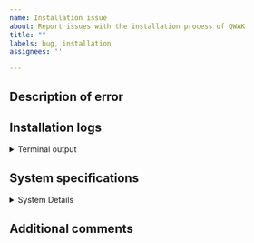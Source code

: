 ```yaml
---
name: Installation issue
about: Report issues with the installation process of QWAK 
title: ""
labels: bug, installation
assignees: ''

---
```


## Description of error
<!-- Add a clear and concise description of the problem you encountered. -->


## Installation logs
<!-- Please paste the **full** terminal output. -->

<details><summary>Terminal output</summary>

```
PASTE HERE OR PROVIDE LINK TO https://pastebin.com/ OR SIMILAR
```

<!-- Insert screenshots here (prefer copy/pasted output!) -->

</details>


## System specifications

<details><summary>System Details</summary>

- OS (with version, e.g., Windows 10 v2004 or macOS 10.15 (Catalina)):
- RAM:
- Python version (`python/py/python3 --version`):
- Installed modules (provide output from `pip list`):
```
PASTE HERE
```
</details>

## Additional comments
<!-- Add further context that you think might be relevant for this issue here. -->
